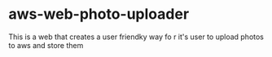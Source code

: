 # aws-web-photo-uploader

This is a web that creates a user friendky way fo r it's user to upload photos to aws and store them
